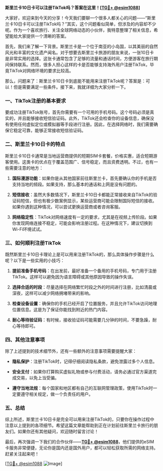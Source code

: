 **斯里兰卡10日卡可以注册TikTok吗？答案在这里！[[TG💪+ @esim1088](https://t.me/s/esim1088)]**

大家好，欢迎来到今天的分享！今天我们要聊一个很多人都关心的问题——“斯里兰卡10日卡可以注册TikTok吗？”其实，这个问题看似简单，但涉及的内容却不少呢。作为一个喜欢旅行、关注全球网络动态的小伙伴，我特意整理了相关信息，希望能给大家提供一个清晰的答案。

首先，我们来了解一下背景。斯里兰卡是一个位于南亚的小岛国，以其美丽的自然风光和丰富的文化遗产闻名。对于想要去斯里兰卡旅游的朋友来说，一张10日卡是非常实用的选择。这张卡通常包含了足够的流量和通话时间，方便游客在旅行期间保持联系。然而，很多人担心这样的卡是否能够支持海外用户注册TikTok，毕竟TikTok对网络环境的要求比较高。

那么，问题来了：斯里兰卡10日卡到底能不能用来注册TikTok呢？答案是：可以！但是需要满足一些条件。接下来，我就详细为大家分析一下。

### **一、TikTok注册的基本要求**

要成功注册TikTok账号，首先你需要有一个可用的手机号码。这个号码必须是真实的，并且能够接收短信验证码。此外，TikTok还会检查你的设备信息，确保没有使用任何虚拟定位或模拟器等手段进行注册。因此，在选择网络时，我们需要确保它稳定可靠，能够正常接收短信验证码。

### **二、斯里兰卡10日卡的特点**

斯里兰卡10日卡通常是当地运营商提供的短期SIM卡套餐，价格实惠，适合短期游客使用。这类卡的优点在于覆盖范围广、信号稳定，而且资费透明。不过，也有一些需要注意的地方：

1. **国际漫游功能**：如果你是从其他国家前往斯里兰卡，首先要确认你的手机是否支持当地的频段。如果支持，那么基本的通话和上网是没有问题的。
   
2. **短信接收**：虽然大多数情况下，斯里兰卡10日卡都能正常接收来自TikTok的验证码短信，但也有极少数案例显示，某些运营商可能会限制国际短信的接收。如果你遇到这种情况，可以尝试更换运营商或者咨询客服。

3. **网络稳定性**：TikTok对网络速度有一定的要求，尤其是在视频上传阶段。如果你发现网络连接不稳定，可能会影响注册过程。在这种情况下，建议切换到Wi-Fi环境试试。

### **三、如何顺利注册TikTok**

既然斯里兰卡10日卡理论上是可以用来注册TikTok的，那么具体操作步骤是什么呢？以下是一些实用的小技巧：

1. **提前准备手机号码**：在出发前，最好准备一个备用的手机号码，专门用于注册TikTok。这样可以避免因为语言障碍或其他原因导致的操作失误。

2. **选择合适的时段**：尽量选择在网络繁忙时段之外的时间进行注册，比如清晨或深夜，这样可以减少网络拥堵带来的影响。

3. **检查设备设置**：确保你的手机已经开启了位置服务，并且允许TikTok访问地理位置信息。这是为了保证你能找到附近的热门内容。

4. **耐心等待验证码**：有时候，接收验证码可能需要几分钟的时间，不要急躁，耐心等待即可。

### **四、其他注意事项**

除了上述提到的技术细节外，还有一些额外的注意事项需要提醒大家：

- **隐私保护**：注册TikTok时，记得仔细阅读隐私条款，避免泄露过多个人信息。
  
- **安全支付**：如果你打算购买虚拟礼物或参与付费活动，请务必通过官方渠道完成交易，以免上当受骗。

- **遵守当地法规**：每个国家和地区都有自己的互联网管理政策，使用TikTok时一定要遵守相关规定，做一个负责任的用户。

### **五、总结**

综上所述，斯里兰卡10日卡是完全可以用来注册TikTok的，只要你在操作过程中注意以上提到的各项细节。希望这篇文章能帮助到正在计划前往斯里兰卡旅行的朋友们。如果你还有其他疑问，欢迎随时留言讨论！

最后，再次强调一下我们的合作伙伴——**[TG💪+ @esim1088](https://t.me/s/esim1088)**，他们提供的eSIM卡服务非常便捷，无论你是国内还是国外用户，都可以轻松获取所需的网络支持。赶紧关注起来吧！

[[TG💪+ @esim1088](https://t.me/s/esim1088) ![Image](https://i.postimg.cc/4NQfJmqS/Snipaste-2025-05-13-00-14-12.png)]